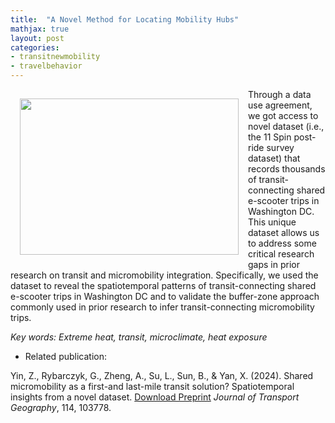 ```yaml
---
title:  "A Novel Method for Locating Mobility Hubs"
mathjax: true
layout: post
categories: 
- transitnewmobility
- travelbehavior
---
```


<img align="left" width="350" height="250" src="https://github.com/jacobyan0/jacobyan0.github.io/raw/master/images/FMLM Micromoblity Transit_PostRide Data.png" style="vertical-align:middle;margin:15px 15px"/> Through a data use agreement, we got access to novel dataset (i.e., the
11 Spin post-ride survey dataset) that records thousands of transit-connecting shared e-scooter trips in Washington DC. This unique dataset allows us to address some critical research gaps in prior research on transit and micromobility integration. Specifically, we used the dataset to reveal the spatiotemporal patterns of transit-connecting shared e-scooter trips in Washington DC and to validate the buffer-zone approach commonly used in prior research to infer transit-connecting micromobility trips.

*Key words: Extreme heat, transit, microclimate, heat exposure*

* Related publication:

Yin, Z., Rybarczyk, G., Zheng, A., Su, L., Sun, B., & Yan, X. (2024). Shared micromobility as a first-and last-mile transit solution? Spatiotemporal insights from a novel dataset. [Download Preprint](https://github.com/jacobyan0/jacobyan0.github.io/blob/e151ee90b2b7bf2dc88a9abc88515fe8e3e800a1/ArticlesPreprints/Spatiotemporal%20insights_FMLM_Novel%20data.pdf) _Journal of Transport Geography_, 114, 103778.



